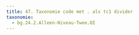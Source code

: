 ```yaml
---
title: 47. Taxonomie code met . als tc1 divider
taxonomie:
  - bg.24.2.Alleen-Niveau-Twee.OI
---
```

